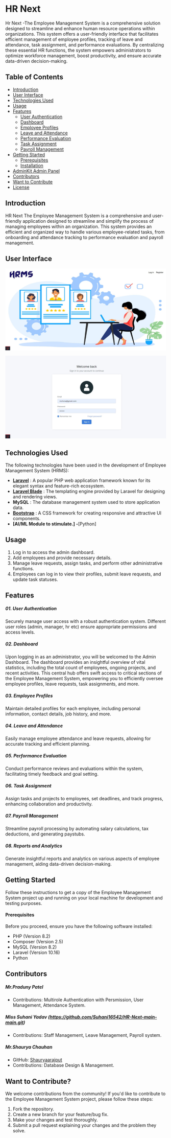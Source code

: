 # HR Next

Hr Next -The Employee Management System is a comprehensive solution designed to streamline and enhance human resource operations within organizations. This system offers a user-friendly interface that facilitates efficient management of employee profiles, tracking of leave and attendance, task assignment, and performance evaluations. By centralizing these essential HR functions, the system empowers administrators to optimize workforce management, boost productivity, and ensure accurate data-driven decision-making.


## Table of Contents

- [Introduction](#introduction)
- [User Interface](#user-interface)
- [Technologies Used](#technologies-used)
- [Usage](#usage)
- [Features](#features)
  - [User Authentication](#1-user-authentication)
  - [Dashboard](#2-dashboard)
  - [Employee Profiles](#3-employee-profiles)
  - [Leave and Attendance](#4-leave-and-attendance)
  - [Performance Evaluation](#5-performance-evaluation)
  - [Task Assignment](#6-task-assignment)
  - [Payroll Management](#7-payroll-management)
- [Getting Started](#getting-started)
  - [Prerequisites](#prerequisites)
  - [Installation](#installation)
- [AdminKit Admin Panel](#adminkit-admin-panel)
- [Contributors](#contributors)
- [Want to Contribute](#want-to-contribute)
- [License](#license)


## Introduction

HR Next The Employee Management System is a comprehensive and user-friendly application designed to streamline and simplify the process of managing employees within an organization. This system provides an efficient and organized way to handle various employee-related tasks, from onboarding and attendance tracking to performance evaluation and payroll management.


## User Interface

![Welcome](public/img/screenshots/Welcome.jpeg "Welcome Page")

![Login](public/img/screenshots/Login.jpeg "Login Page")

## Technologies Used

The following technologies have been used in the development of Employee Management System (HRMS):

- **[Laravel](https://laravel.com/)** : A popular PHP web application framework known for its elegant syntax and feature-rich ecosystem.
- **[Laravel Blade](https://laravel.com/)** : The templating engine provided by Laravel for designing and rendering views.
- **MySQL** : The database management system used to store application data.
- **[Bootstrap](https://getbootstrap.com/)** : A CSS framework for creating responsive and attractive UI components.
- **[AI/ML Module to stimulate.]
-**[Python]


## Usage

01. Log in to access the admin dashboard.
02. Add employees and provide necessary details.
03. Manage leave requests, assign tasks, and perform other administrative functions.
04. Employees can log in to view their profiles, submit leave requests, and update task statuses.


## Features

##### **01. User Authentication**
Securely manage user access with a robust authentication system. Different user roles (admin, manager, hr etc) ensure appropriate permissions and access levels.

##### **02. Dashboard**
Upon logging in as an administrator, you will be welcomed to the Admin Dashboard. The dashboard provides an insightful overview of vital statistics, including the total count of employees, ongoing projects, and recent activities. This central hub offers swift access to critical sections of the Employee Management System, empowering you to efficiently oversee employee profiles, leave requests, task assignments, and more.

##### **03. Employee Profiles** 
Maintain detailed profiles for each employee, including personal information, contact details, job history, and more.

##### **04. Leave and Attendance**
Easily manage employee attendance and leave requests, allowing for accurate tracking and efficient planning.

##### **05. Performance Evaluation**
Conduct performance reviews and evaluations within the system, facilitating timely feedback and goal setting.

##### **06. Task Assignment**
Assign tasks and projects to employees, set deadlines, and track progress, enhancing collaboration and productivity.

##### **07. Payroll Management**
Streamline payroll processing by automating salary calculations, tax deductions, and generating paystubs.

##### **08. Reports and Analytics**
Generate insightful reports and analytics on various aspects of employee management, aiding data-driven decision-making.


## Getting Started

Follow these instructions to get a copy of the Employee Management System project up and running on your local machine for development and testing purposes.

#### Prerequisites

Before you proceed, ensure you have the following software installed:

- PHP (Version 8.2)
- Composer (Version 2.5)
- MySQL (Version 8.2)
- Laravel (Version 10.16)
- Python

## Contributors

##### Mr.Praduny Patel
- Contributions: Multirole Authentication with Persmission, User Management, Attendance System.

##### Miss Suhani Yadav (https://github.com/Suhani16542/HR-Next-main-main.git)
- Contributions: Staff Management, Leave Management, Payroll system.

##### Mr.Shaurya Chauhan
- GitHub: [Shauryaarajput](https://github.com/Shauryaarajput)
- Contributions: Database Design & Management.


## Want to Contribute?
We welcome contributions from the community! If you'd like to contribute to the Employee Management System project, please follow these steps:

01. Fork the repository.
02. Create a new branch for your feature/bug fix.
03. Make your changes and test thoroughly.
04. Submit a pull request explaining your changes and the problem they solve.
